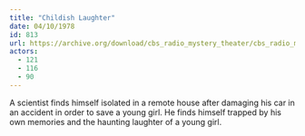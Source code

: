 ```yaml
---
title: "Childish Laughter"
date: 04/10/1978
id: 813
url: https://archive.org/download/cbs_radio_mystery_theater/cbs_radio_mystery_theater-0801-0850.zip/cbs_radio_mystery_theater-0801-0850%2Fcbsrmt_0813_childish_laughter.mp3
actors:
  - 121
  - 116
  - 90
---
```

A scientist finds himself isolated in a remote house after damaging his car in an accident in order to save a young girl. He finds himself trapped by his own memories and the haunting laughter of a young girl.